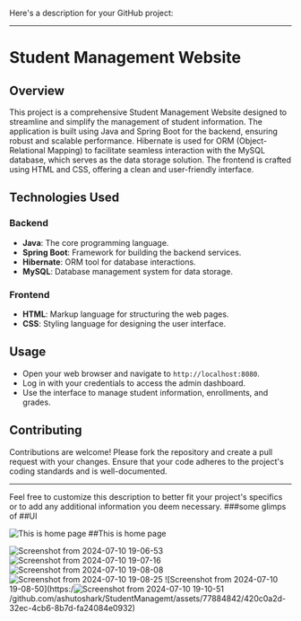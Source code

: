 Here's a description for your GitHub project:

---

# Student Management Website

## Overview

This project is a comprehensive Student Management Website designed to streamline and simplify the management of student information. The application is built using Java and Spring Boot for the backend, ensuring robust and scalable performance. Hibernate is used for ORM (Object-Relational Mapping) to facilitate seamless interaction with the MySQL database, which serves as the data storage solution. The frontend is crafted using HTML and CSS, offering a clean and user-friendly interface.


## Technologies Used

### Backend
- **Java**: The core programming language.
- **Spring Boot**: Framework for building the backend services.
- **Hibernate**: ORM tool for database interactions.
- **MySQL**: Database management system for data storage.

### Frontend
- **HTML**: Markup language for structuring the web pages.
- **CSS**: Styling language for designing the user interface.



## Usage

- Open your web browser and navigate to `http://localhost:8080`.
- Log in with your credentials to access the admin dashboard.
- Use the interface to manage student information, enrollments, and grades.

## Contributing

Contributions are welcome! Please fork the repository and create a pull request with your changes. Ensure that your code adheres to the project's coding standards and is well-documented.



---

Feel free to customize this description to better fit your project's specifics or to add any additional information you deem necessary.
###some glimps of ##UI


![This is home page](https://github.com/ashutoshark/StudentManagemt/assets/77884842/e6c84662-6e1a-44f6-a870-2d927dff16fd)
##This is home page

![Screenshot from 2024-07-10 19-06-53](https://github.com/ashutoshark/StudentManagemt/assets/77884842/c35cf957-9c34-4f50-b05b-49e9505f93ee)
![Screenshot from 2024-07-10 19-07-16](https://github.com/ashutoshark/StudentManagemt/assets/77884842/b53696d8-b03f-479e-b966-e74b9d7d7587)
![Screenshot from 2024-07-10 19-08-08](https://github.com/ashutoshark/StudentManagemt/assets/77884842/ec04c10e-e4ee-4cef-91e0-afdcf756b297)
![Screenshot from 2024-07-10 19-08-25](https://github.com/ashutoshark/StudentManagemt/assets/77884842/26d65747-afc9-4593-98f0-cc8996b5ceed)
![Screenshot from 2024-07-10 19-08-50](https:/![Screenshot from 2024-07-10 19-10-51](https://github.com/ashutoshark/StudentManagemt/assets/77884842/121cf161-84ee-432f-8d05-4c9c6c6c642f)
/github.com/ashutoshark/StudentManagemt/assets/77884842/420c0a2d-32ec-4cb6-8b7d-fa24084e0932)
